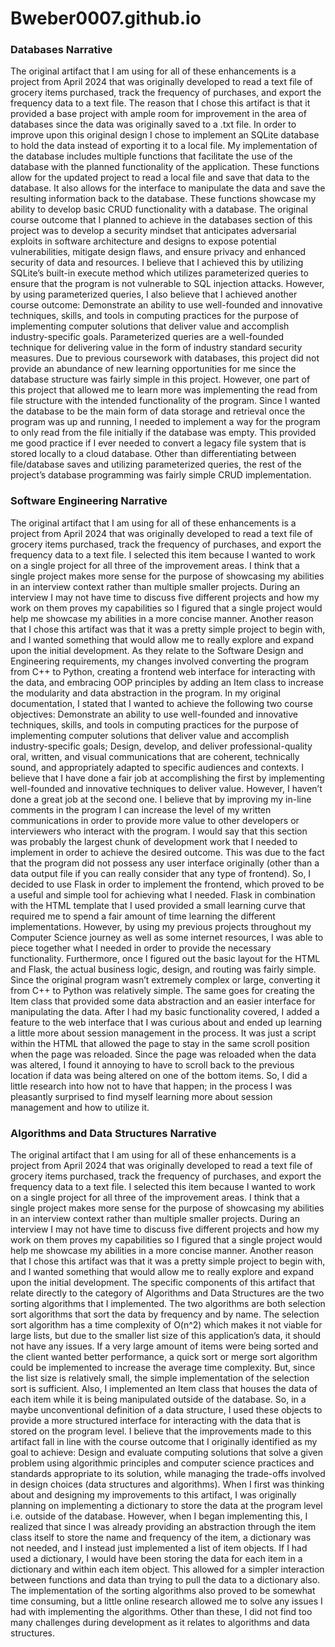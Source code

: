 # Bweber0007.github.io

### Databases Narrative

The original artifact that I am using for all of these enhancements is a project from April 2024 that was originally developed to read a text file of grocery items purchased, track the frequency of purchases, and export the frequency data to a text file.
	The reason that I chose this artifact is that it provided a base project with ample room for improvement in the area of databases since the data was originally saved to a .txt file. In order to improve upon this original design I chose to implement an SQLite database to hold the data instead of exporting it to a local file. My implementation of the database includes multiple functions that facilitate the use of the database with the planned functionality of the application. These functions allow for the updated project to read a local file and save that data to the database. It also allows for the interface to manipulate the data and save the resulting information back to the database. These functions showcase my ability to develop basic CRUD functionality with a database. 
	The original course outcome that I planned to achieve in the databases section of this project was to develop a security mindset that anticipates adversarial exploits in software architecture and designs to expose potential vulnerabilities, mitigate design flaws, and ensure privacy and enhanced security of data and resources. I believe that I achieved this by utilizing SQLite’s built-in execute method which utilizes parameterized queries to ensure that the program is not vulnerable to SQL injection attacks. However, by using parameterized queries, I also believe that I achieved another course outcome: Demonstrate an ability to use well-founded and innovative techniques, skills, and tools in computing practices for the purpose of implementing computer solutions that deliver value and accomplish industry-specific goals. Parameterized queries are a well-founded technique for delivering value in the form of industry standard security measures. 
	Due to previous coursework with databases, this project did not provide an abundance of new learning opportunities for me since the database structure was fairly simple in this project. However, one part of this project that allowed me to learn more was implementing the read from file structure with the intended functionality of the program. Since I wanted the database to be the main form of data storage and retrieval once the program was up and running, I needed to implement a way for the program to only read from the file initially if the database was empty. This provided me good practice if I ever needed to convert a legacy file system that is stored locally to a cloud database. Other than differentiating between file/database saves and utilizing parameterized queries, the rest of the project’s database programming was fairly simple CRUD implementation. 


### Software Engineering Narrative

  The original artifact that I am using for all of these enhancements is a project from April 2024 that was originally developed to read a text file of grocery items purchased, track the frequency of purchases, and export the frequency data to a text file.
  I selected this item because I wanted to work on a single project for all three of the improvement areas. I think that a single project makes more sense for the purpose of showcasing my abilities in an interview context rather than multiple smaller projects. During an interview I may not have time to discuss five different projects and how my work on them proves my capabilities so I figured that a single project would help me showcase my abilities in a more concise manner. Another reason that I chose this artifact was that it was a pretty simple project to begin with, and I wanted something that would allow me to really explore and expand upon the initial development. 
  As they relate to the Software Design and Engineering requirements, my changes involved converting the program from C++ to Python, creating a frontend web interface for interacting with the data, and embracing OOP principles by adding an Item class to increase the modularity and data abstraction in the program.
  In my original documentation, I stated that I wanted to achieve the following two course objectives: Demonstrate an ability to use well-founded and innovative techniques, skills, and tools in computing practices for the purpose of implementing computer solutions that deliver value and accomplish industry-specific goals; Design, develop, and deliver professional-quality oral, written, and visual communications that are coherent, technically sound, and appropriately adapted to specific audiences and contexts. I believe that I have done a fair job at accomplishing the first by implementing well-founded and innovative techniques to deliver value. However, I haven’t done a great job at the second one. I believe that by improving my in-line comments in the program I can increase the level of my written communications in order to provide more value to other developers or interviewers who interact with the program.
  I would say that this section was probably the largest chunk of development work that I needed to implement in order to achieve the desired outcome. This was due to the fact that the program did not possess any user interface originally (other than a data output file if you can really consider that any type of frontend). So, I decided to use Flask in order to implement the frontend, which proved to be a useful and simple tool for achieving what I needed. Flask in combination with the HTML template that I used provided a small learning curve that required me to spend a fair amount of time learning the different implementations. However, by using my previous projects throughout my Computer Science journey as well as some internet resources, I was able to piece together what I needed in order to provide the necessary functionality. Furthermore, once I figured out the basic layout for the HTML and Flask, the actual business logic, design, and routing was fairly simple. Since the original program wasn’t extremely complex or large, converting it from C++ to Python was relatively simple. The same goes for creating the Item class that provided some data abstraction and an easier interface for manipulating the data. After I had my basic functionality covered, I added a feature to the web interface that I was curious about and ended up learning a little more about session management in the process. It was just a script within the HTML that allowed the page to stay in the same scroll position when the page was reloaded. Since the page was reloaded when the data was altered, I found it annoying to have to scroll back to the previous location if data was being altered on one of the bottom items. So, I did a little research into how not to have that happen; in the process I was pleasantly surprised to find myself learning more about session management and how to utilize it.


### Algorithms and Data Structures Narrative

The original artifact that I am using for all of these enhancements is a project from April 2024 that was originally developed to read a text file of grocery items purchased, track the frequency of purchases, and export the frequency data to a text file.
I selected this item because I wanted to work on a single project for all three of the improvement areas. I think that a single project makes more sense for the purpose of showcasing my abilities in an interview context rather than multiple smaller projects. During an interview I may not have time to discuss five different projects and how my work on them proves my capabilities so I figured that a single project would help me showcase my abilities in a more concise manner. Another reason that I chose this artifact was that it was a pretty simple project to begin with, and I wanted something that would allow me to really explore and expand upon the initial development. 
The specific components of this artifact that relate directly to the category of Algorithms and Data Structures are the two sorting algorithms that I implemented. The two algorithms are both selection sort algorithms that sort the data by frequency and by name. The selection sort algorithm has a time complexity of O(n^2) which makes it not viable for large lists, but due to the smaller list size of this application’s data, it should not have any issues. If a very large amount of items were being sorted and the client wanted better performance, a quick sort or merge sort algorithm could be implemented to increase the average time complexity. But, since the list size is relatively small, the simple implementation of the selection sort is sufficient. Also, I implemented an Item class that houses the data of each item while it is being manipulated outside of the database. So, in a maybe unconventional definition of a data structure, I used these objects to provide a more structured interface for interacting with the data that is stored on the program level.
I believe that the improvements made to this artifact fall in line with the course outcome that I originally identified as my goal to achieve: Design and evaluate computing solutions that solve a given problem using algorithmic principles and computer science practices and standards appropriate to its solution, while managing the trade-offs involved in design choices (data structures and algorithms).
When I first was thinking about and designing my improvements to this artifact, I was originally planning on implementing a dictionary to store the data at the program level i.e. outside of the database. However, when I began implementing this, I realized that since I was already providing an abstraction through the item class itself to store the name and frequency of the item, a dictionary was not needed, and I instead just implemented a list of item objects. If I had used a dictionary, I would have been storing the data for each item in a dictionary and within each item object. This allowed for a simpler interaction between functions and data than trying to pull the data to a dictionary also. The implementation of the sorting algorithms also proved to be somewhat time consuming, but a little online research allowed me to solve any issues I had with implementing the algorithms. Other than these, I did not find too many challenges during development as it relates to algorithms and data structures.
